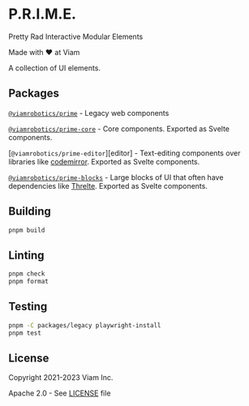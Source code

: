 # P.R.I.M.E.

Pretty Rad Interactive Modular Elements

Made with ❤️ at Viam

A collection of UI elements.

## Packages

[`@viamrobotics/prime`][legacy] - Legacy web components

[`@viamrobotics/prime-core`][core] - Core components. Exported as Svelte components.

[`@viamrobotics/prime-editor`][editor] - Text-editing components over libraries like [codemirror](https://codemirror.net/). Exported as Svelte components.

[`@viamrobotics/prime-blocks`][blocks] - Large blocks of UI that often have dependencies like [Threlte][threlte]. Exported as Svelte components.

[legacy]: https://github.com/viamrobotics/prime/tree/main/packages/legacy
[core]: https://github.com/viamrobotics/prime/tree/main/packages/core
[blocks]: https://github.com/viamrobotics/prime/tree/main/packages/blocks
[threlte]: https://threlte.xyz

## Building

```bash
pnpm build
```

## Linting

```bash
pnpm check
pnpm format
```

## Testing

```bash
pnpm -C packages/legacy playwright-install
pnpm test
```

## License

Copyright 2021-2023 Viam Inc.

Apache 2.0 - See [LICENSE](https://github.com/viamrobotics/prime/blob/main/LICENSE) file

